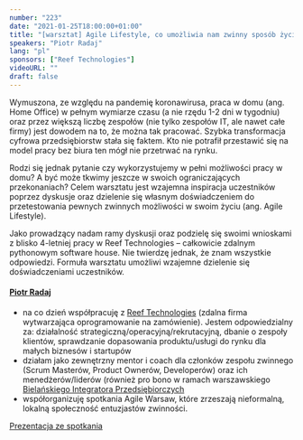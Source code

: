 ```yaml
---
number: "223"
date: "2021-01-25T18:00:00+01:00"
title: "[warsztat] Agile Lifestyle, co umożliwia nam zwinny sposób życia?"
speakers: "Piotr Radaj"
lang: "pl"
sponsors: ["Reef Technologies"] 
videoURL: ""
draft: false
---
```


Wymuszona, ze względu na pandemię koronawirusa, praca w domu (ang. Home Office) w pełnym wymiarze czasu (a nie rzędu 1-2 dni w tygodniu) oraz przez większą liczbę zespołów (nie tylko zespołów IT, ale nawet całe firmy) jest dowodem na to, że można tak pracować. Szybka transformacja cyfrowa przedsiębiorstw stała się faktem. Kto nie potrafił przestawić się na model pracy bez biura ten mógł nie przetrwać na rynku.

Rodzi się jednak pytanie czy wykorzystujemy w pełni możliwości pracy w domu? A być może tkwimy jeszcze w swoich ograniczających przekonaniach?
Celem warsztatu jest wzajemna inspiracja uczestników poprzez dyskusje oraz dzielenie się własnym doświadczeniem do przetestowania pewnych zwinnych możliwości w swoim życiu (ang. Agile Lifestyle).

Jako prowadzący nadam ramy dyskusji oraz podzielę się swoimi wnioskami z blisko 4-letniej pracy w Reef Technologies – całkowicie zdalnym pythonowym software house. Nie twierdzę jednak, że znam wszystkie odpowiedzi. Formuła warsztatu umożliwi wzajemne dzielenie się doświadczeniami uczestników.

#### <a href="https://www.linkedin.com/in/piotr-radaj-0a7727a5/" target="_blank">Piotr Radaj</a>
<ul>
<li> na co dzień współpracuję z <a href="https://reef.pl/" target="_blank">Reef Technologies</a> (zdalna firma wytwarzająca oprogramowanie na zamówienie). Jestem odpowiedzialny za: działalność strategiczną/operacyjną/rekrutacyjną, dbanie o zespoły klientów, sprawdzanie dopasowania produktu/usługi do rynku dla małych biznesów i startupów
<li> działam jako zewnętrzny mentor i coach dla członków zespołu zwinnego (Scrum Masterów, Product Ownerów, Developerów) oraz ich menedżerów/liderów (również pro bono w ramach warszawskiego <a href="https://integrator.naszebielany.pl/index.php/miesieczny/wydarzenie/311/" target="_blank">Bielańskiego Integratora Przedsiębiorczych</a>
<li> współorganizuję spotkania Agile Warsaw, które zrzeszają nieformalną, lokalną społeczność entuzjastów zwinności.
</ul>

<a href="Agile Lifestyle.pdf" target="_blank">Prezentacja ze spotkania</a>
